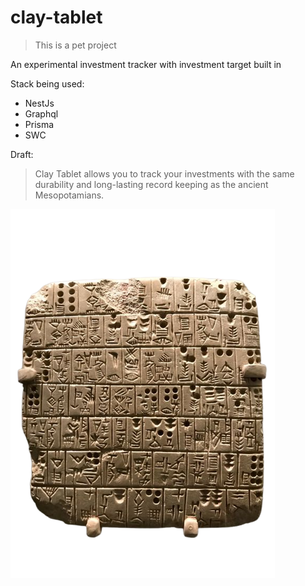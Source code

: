 # clay-tablet

> This is a pet project

An experimental investment tracker with investment target built in

Stack being used:
- NestJs
- Graphql
- Prisma
- SWC


Draft:

> Clay Tablet allows you to track your investments with the same durability and long-lasting record keeping as the ancient Mesopotamians.

![](./static/clay-tablet.png)